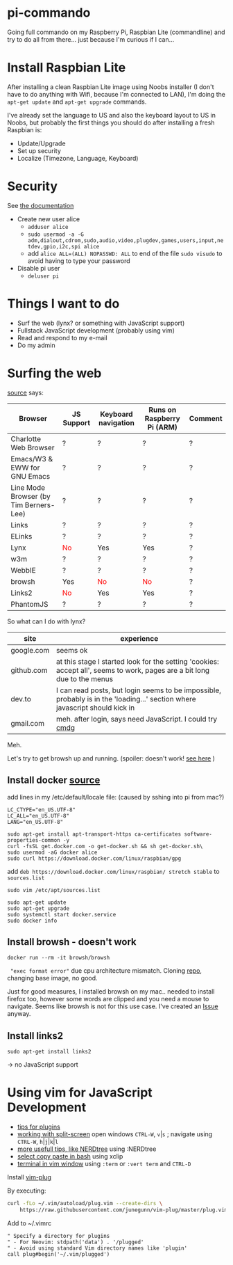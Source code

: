 # pi-commando
Going full commando on my Raspberry Pi, Raspbian Lite (commandline) and try to do all from there... just because I'm curious if I can...

# Install Raspbian Lite

After installing a clean Raspbian Lite image using Noobs installer (I don't have to do anything with Wifi, because I'm connected to LAN), I'm doing the `apt-get update` and `apt-get upgrade` commands.

I've already set the language to US and also the keyboard layout to US in Noobs, but probably the first things you should do after installing a fresh Raspbian is:

- Update/Upgrade
- Set up security
- Localize (Timezone, Language, Keyboard)

# Security

See [the documentation](https://www.raspberrypi.org/documentation/configuration/security.md)

- Create new user alice
  - `adduser alice`
  - `sudo usermod -a -G adm,dialout,cdrom,sudo,audio,video,plugdev,games,users,input,netdev,gpio,i2c,spi alice`
  - add `alice ALL=(ALL) NOPASSWD: ALL` to end of the file `sudo visudo` to avoid having to type your password
- Disable pi user
  - `deluser pi`

# Things I want to do

- Surf the web (lynx? or something with JavaScript support)
- Fullstack JavaScript development (probably using vim)
- Read and respond to my e-mail
- Do my admin

# Surfing the web

[source](https://en.wikipedia.org/wiki/Text-based_web_browser) says:

|Browser | JS Support | Keyboard navigation | Runs on Raspberry Pi (ARM) | Comment
|---|---|---|---|---|
| Charlotte Web Browser  |? | ? | ? |? |
| Emacs/W3 & EWW for GNU Emacs  |? | ? | ? |? |
| Line Mode Browser (by Tim Berners-Lee)  |? | ? | ? |? |
| Links  |? | ? | ? |? |
| ELinks  |? | ? | ? |? |
| Lynx  | <span style="color:red">No</span> | Yes | Yes |? |
| w3m |? | ? | ? |? |
| WebbIE |? | ? | ? |? |
| browsh | Yes | <span style="color:red">No</span> |  <span style="color:red">No</span> |? |
| Links2 | <span style="color:red">No</span> | Yes | Yes |? |
| PhantomJS |? | ? | ? |? |


So what can I do with lynx?

| site | experience |
| --- | --- |
| google.com | seems ok |
| github.com | at this stage I started look for the setting 'cookies: accept all', seems to work, pages are a bit long due to the menus |
| dev.to | I can read posts, but login seems to be impossible, probably is in the 'loading...' section where javascript should kick in |
| gmail.com | meh. after login, says need JavaScript. I could try [cmdg](https://github.com/ThomasHabets/cmdg) |

Meh.

Let's try to get browsh up and running. (spoiler: doesn't work! [see here](https://github.com/browsh-org/browsh/issues/305) )

## Install docker [source](https://www.docker.com/blog/happy-pi-day-docker-raspberry-pi/)

add lines in my /etc/default/locale file: (caused by sshing into pi from mac?)

```
LC_CTYPE="en_US.UTF-8"
LC_ALL="en_US.UTF-8"
LANG="en_US.UTF-8"
```

```
sudo apt-get install apt-transport-https ca-certificates software-properties-common -y
curl -fsSL get.docker.com -o get-docker.sh && sh get-docker.sh\
sudo usermod -aG docker alice
sudo curl https://download.docker.com/linux/raspbian/gpg
```
add `deb https://download.docker.com/linux/raspbian/ stretch stable` to `sources.list`

`sudo vim /etc/apt/sources.list`

```
sudo apt-get update
sudo apt-get upgrade
sudo systemctl start docker.service
sudo docker info
```

## Install browsh - doesn't work

`docker run --rm -it browsh/browsh`

` "exec format error"` due cpu architecture mismatch. Cloning [repo](https://github.com/browsh-org/browsh), changing base image, no good.

Just for good measures, I installed browsh on my mac.. needed to install firefox too, however some words are clipped and you need a mouse to navigate. Seems like browsh is not for this use case. I've created an [Issue](https://github.com/browsh-org/browsh/issues/305) anyway.

## Install links2

`sudo apt-get install links2`

-> no JavaScript support

# Using vim for JavaScript Development

- [tips for plugins](https://freshman.tech/vim-javascript/)
- [working with split-screen](https://linuxhint.com/how-to-use-vim-split-screen/) open windows `CTRL-W`, `v`|`s` ; navigate using `CTRL-W`, `h`|`j`|`k`|`l`
- [more usefull tips, like NERDtree](https://chromatichq.com/blog/working-vim-never-leave-your-terminal) using :NERDtree
- [select copy paste in bash](https://askubuntu.com/questions/302263/selecting-text-in-the-terminal-without-using-the-mouse) using xclip
- [terminal in vim window](https://stackoverflow.com/questions/1236563/how-do-i-run-a-terminal-inside-of-vim) using `:term` or `:vert term` and `CTRL-D` 

Install [vim-plug](https://github.com/junegunn/vim-plug)

By executing:

```bash
curl -fLo ~/.vim/autoload/plug.vim --create-dirs \
    https://raw.githubusercontent.com/junegunn/vim-plug/master/plug.vim
```


Add to ~/.vimrc
```
" Specify a directory for plugins
" - For Neovim: stdpath('data') . '/plugged'
" - Avoid using standard Vim directory names like 'plugin'
call plug#begin('~/.vim/plugged')

